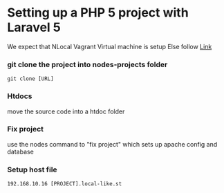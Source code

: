 # Setting up a PHP 5 project with Laravel 5

We expect that NLocal Vagrant Virtual machine is setup
Else follow [Link](https://github.com/nodes-php/readme/blob/master/Guides/Setup/setup-php5-local-enviroment.md)

### git clone the project into nodes-projects folder
`git clone [URL]` 

### Htdocs
move the source code into a htdoc folder

### Fix project
use the nodes command to "fix project" which sets up apache config and database

### Setup host file
```
192.168.10.16 [PROJECT].local-like.st
```
